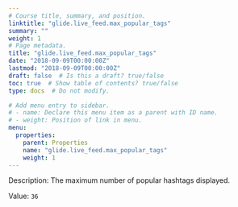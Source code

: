 ```yaml
---
# Course title, summary, and position.
linktitle: "glide.live_feed.max_popular_tags"
summary: ""
weight: 1
# Page metadata.
title: "glide.live_feed.max_popular_tags"
date: "2018-09-09T00:00:00Z"
lastmod: "2018-09-09T00:00:00Z"
draft: false  # Is this a draft? true/false
toc: true  # Show table of contents? true/false
type: docs  # Do not modify.

# Add menu entry to sidebar.
# - name: Declare this menu item as a parent with ID name.
# - weight: Position of link in menu.
menu:
  properties:
    parent: Properties
    name: "glide.live_feed.max_popular_tags"
    weight: 1
---
```


Description: The maximum number of popular hashtags displayed.


Value: `36`